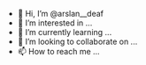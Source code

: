 - 👋 Hi, I’m @arslan__deaf
- 👀 I’m interested in ...
- 🌱 I’m currently learning ...
- 💞️ I’m looking to collaborate on ...
- 📫 How to reach me ...

<!---
Arslan__deaf/arslan__deaf is a ✨ special ✨ repository because its `README.md` (this file) appears on your GitHub profile.
You can click the Preview link to take a look at your changes.
--->

